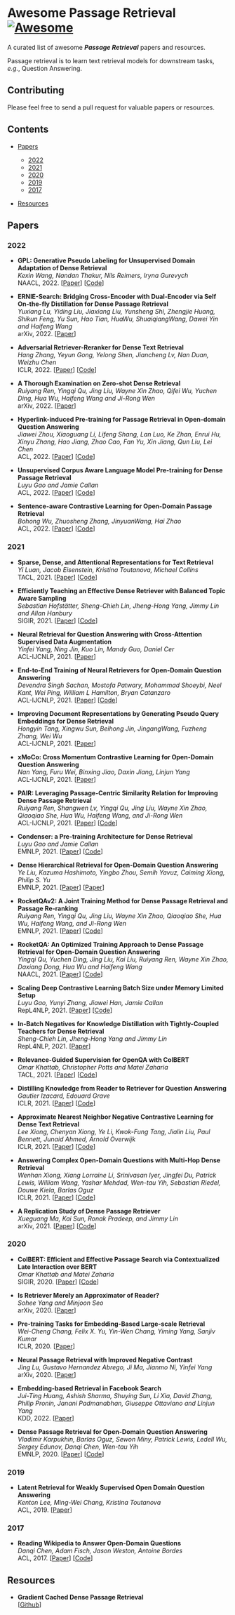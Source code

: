 # Awesome Passage Retrieval [![Awesome](https://awesome.re/badge.svg)](https://github.com/zmzhang2000/awesome-passage-retrieval)

A curated list of awesome ***Passage Retrieval*** papers and resources. 

Passage retrieval is to learn text retrieval models for downstream tasks, *e.g.*, Question Answering.

## Contributing

Please feel free to send a pull request for valuable papers or resources.

## Contents

- [Papers](#papers)

    - [2022](#2022)
    - [2021](#2021)
    - [2020](#2020)
    - [2019](#2019)
    - [2017](#2017)

- [Resources](#resources)

## Papers

### 2022

- **GPL: Generative Pseudo Labeling for Unsupervised Domain Adaptation of Dense Retrieval** \
    *Kexin Wang, Nandan Thakur, Nils Reimers, Iryna Gurevych* \
    NAACL, 2022. [[Paper](http://arxiv.org/abs/2112.07577)] [[Code](https://github.com/UKPLab/gpl)]

- **ERNIE-Search: Bridging Cross-Encoder with Dual-Encoder via Self On-the-fly Distillation for Dense Passage Retrieval** \
    *Yuxiang Lu, Yiding Liu, Jiaxiang Liu, Yunsheng Shi, Zhengjie Huang, Shikun Feng, Yu Sun, Hao Tian, HuaWu, ShuaiqiangWang, Dawei Yin and Haifeng Wang* \
    arXiv, 2022. [[Paper](http://arxiv.org/abs/2205.09153)]

- **Adversarial Retriever-Reranker for Dense Text Retrieval** \
    *Hang Zhang, Yeyun Gong, Yelong Shen, Jiancheng Lv, Nan Duan, Weizhu Chen* \
    ICLR, 2022. [[Paper](https://openreview.net/forum?id=MR7XubKUFB)] [[Code](https://github.com/microsoft/AR2)]

- **A Thorough Examination on Zero-shot Dense Retrieval** \
    *Ruiyang Ren, Yingqi Qu, Jing Liu, Wayne Xin Zhao, Qifei Wu, Yuchen Ding, Hua Wu, Haifeng Wang and Ji-Rong Wen* \
    arXiv, 2022. [[Paper](https://arxiv.org/abs/2204.12755)]

- **Hyperlink-induced Pre-training for Passage Retrieval in Open-domain Question Answering** \
    *Jiawei Zhou, Xiaoguang Li, Lifeng Shang, Lan Luo, Ke Zhan, Enrui Hu, Xinyu Zhang, Hao Jiang, Zhao Cao, Fan Yu, Xin Jiang, Qun Liu, Lei Chen* \
    ACL, 2022. [[Paper](http://arxiv.org/abs/2203.06942)] [[Code](https://github.com/jzhoubu/HLP)]

- **Unsupervised Corpus Aware Language Model Pre-training for Dense Passage Retrieval** \
    *Luyu Gao and Jamie Callan* \
    ACL, 2022. [[Paper](http://arxiv.org/abs/2108.05540)] [[Code](https://github.com/luyug/Condenser)]

- **Sentence-aware Contrastive Learning for Open-Domain Passage Retrieval** \
    *Bohong Wu, Zhuosheng Zhang, JinyuanWang, Hai Zhao* \
    ACL, 2022. [[Paper](http://arxiv.org/abs/2110.07524)] [[Code](https://github.com/chengzhipanpan/DCSR)]

### 2021

- **Sparse, Dense, and Attentional Representations for Text Retrieval** \
    *Yi Luan, Jacob Eisenstein, Kristina Toutanova, Michael Collins* \
    TACL, 2021. [[Paper](https://aclanthology.org/2021.tacl-1.20)] [[Code](https://github.com/google-research/language/tree/master/language/multivec)]

- **Efficiently Teaching an Effective Dense Retriever with Balanced Topic Aware Sampling** \
    *Sebastian Hofstätter, Sheng-Chieh Lin, Jheng-Hong Yang, Jimmy Lin and Allan Hanbury* \
    SIGIR, 2021. [[Paper](https://dl.acm.org/doi/abs/10.1145/3404835.3462891)] [[Code](https://github.com/sebastian-hofstaetter/tas-balanced-dense-retrieval)]

- **Neural Retrieval for Question Answering with Cross-Attention Supervised Data Augmentation** \
    *Yinfei Yang, Ning Jin, Kuo Lin, Mandy Guo, Daniel Cer* \
    ACL-IJCNLP, 2021. [[Paper](https://aclanthology.org/2021.acl-short.35)]

- **End-to-End Training of Neural Retrievers for Open-Domain Question Answering** \
    *Devendra Singh Sachan, Mostofa Patwary, Mohammad Shoeybi, Neel Kant, Wei Ping, William L Hamilton, Bryan Catanzaro* \
    ACL-IJCNLP, 2021. [[Paper](https://aclanthology.org/2021.acl-long.519)] [[Code](https://github.com/NVIDIA/Megatron-LM)]

- **Improving Document Representations by Generating Pseudo Query Embeddings for Dense Retrieval** \
    *Hongyin Tang, Xingwu Sun, Beihong Jin, JingangWang, Fuzheng Zhang, Wei Wu* \
    ACL-IJCNLP, 2021. [[Paper](https://aclanthology.org/2021.acl-long.392)]

- **xMoCo: Cross Momentum Contrastive Learning for Open-Domain Question Answering** \
    *Nan Yang, Furu Wei, Binxing Jiao, Daxin Jiang, Linjun Yang* \
    ACL-IJCNLP, 2021. [[Paper](https://aclanthology.org/2021.acl-long.477)]

- **PAIR: Leveraging Passage-Centric Similarity Relation for Improving Dense Passage Retrieval** \
    *Ruiyang Ren, Shangwen Lv, Yingqi Qu, Jing Liu, Wayne Xin Zhao, Qiaoqiao She, Hua Wu, Haifeng Wang, and Ji-Rong Wen* \
    ACL-IJCNLP, 2021. [[Paper](https://aclanthology.org/2021.findings-acl.191)] [[Code](https://github.com/PaddlePaddle/RocketQA/tree/main/research/PAIR_ACL2021)]

- **Condenser: a Pre-training Architecture for Dense Retrieval** \
    *Luyu Gao and Jamie Callan* \
    EMNLP, 2021. [[Paper](https://aclanthology.org/2021.emnlp-main.75)] [[Code](https://github.com/luyug/Condenser)]

- **Dense Hierarchical Retrieval for Open-Domain Question Answering** \
    *Ye Liu, Kazuma Hashimoto, Yingbo Zhou, Semih Yavuz, Caiming Xiong, Philip S. Yu* \
    EMNLP, 2021. [[Paper](https://aclanthology.org/2021.findings-emnlp.19)] [[Paper](https://github.com/yeliu918/DHR)]

- **RocketQAv2: A Joint Training Method for Dense Passage Retrieval and Passage Re-ranking** \
    *Ruiyang Ren, Yingqi Qu, Jing Liu, Wayne Xin Zhao, Qiaoqiao She, Hua Wu, Haifeng Wang, and Ji-Rong Wen* \
    EMNLP, 2021. [[Paper](10.18653/v1/2021.emnlp-main.224)] [[Code](https://github.com/PaddlePaddle/RocketQA/tree/main/research/RocketQAv2_EMNLP2021)]

- **RocketQA: An Optimized Training Approach to Dense Passage Retrieval for Open-Domain Question Answering** \
    *Yingqi Qu, Yuchen Ding, Jing Liu, Kai Liu, Ruiyang Ren, Wayne Xin Zhao, Daxiang Dong, Hua Wu and Haifeng Wang* \
    NAACL, 2021. [[Paper](http://arxiv.org/abs/2010.08191)] [[Code](https://github.com/PaddlePaddle/RocketQA/tree/main/research/RocketQA_NAACL2021)]

- **Scaling Deep Contrastive Learning Batch Size under Memory Limited Setup** \
    *Luyu Gao, Yunyi Zhang, Jiawei Han, Jamie Callan* \
    RepL4NLP, 2021. [[Paper](https://aclanthology.org/2021.repl4nlp-1.31/)] [[Code](https://github.com/luyug/GradCache)]

- **In-Batch Negatives for Knowledge Distillation with Tightly-Coupled Teachers for Dense Retrieval** \
    *Sheng-Chieh Lin, Jheng-Hong Yang and Jimmy Lin* \
    RepL4NLP, 2021. [[Paper](https://aclanthology.org/2021.repl4nlp-1.17)]

- **Relevance-Guided Supervision for OpenQA with ColBERT** \
    *Omar Khattab, Christopher Potts and Matei Zaharia* \
    TACL, 2021. [[Paper](https://aclanthology.org/2021.tacl-1.55/)] [[Code](https://github.com/stanfordnlp/ColBERT-QA)]

- **Distilling Knowledge from Reader to Retriever for Question Answering** \
    *Gautier Izacard, Edouard Grave* \
    ICLR, 2021. [[Paper](https://openreview.net/forum?id=NTEz-6wysdb)] [[Code](github.com/facebookresearch/FiD)]

- **Approximate Nearest Neighbor Negative Contrastive Learning for Dense Text Retrieval** \
    *Lee Xiong, Chenyan Xiong, Ye Li, Kwok-Fung Tang, Jialin Liu, Paul Bennett, Junaid Ahmed, Arnold Overwijk* \
    ICLR, 2021. [[Paper](https://openreview.net/forum?id=zeFrfgyZln)] [[Code](http://aka.ms/ance)]

- **Answering Complex Open-Domain Questions with Multi-Hop Dense Retrieval** \
    *Wenhan Xiong, Xiang Lorraine Li, Srinivasan Iyer, Jingfei Du, Patrick Lewis, William Wang, Yashar Mehdad, Wen-tau Yih, Sebastian Riedel, Douwe Kiela, Barlas Oguz* \
    ICLR, 2021. [[Paper](https://openreview.net/forum?id=EMHoBG0avc1)] [[Code](https://github.com/facebookresearch/multihop_dense_retrieval)]

- **A Replication Study of Dense Passage Retriever** \
    *Xueguang Ma, Kai Sun, Ronak Pradeep, and Jimmy Lin* \
    arXiv, 2021. [[Paper](http://arxiv.org/abs/2104.05740)] [[Code](http://pyserini.io/)]

### 2020

- **ColBERT: Efficient and Effective Passage Search via Contextualized Late Interaction over BERT** \
    *Omar Khattab and Matei Zaharia* \
    SIGIR, 2020. [[Paper](https://dl.acm.org/doi/10.1145/3397271.3401075)] [[Code](https://github.com/stanford-futuredata/ColBERT)]

- **Is Retriever Merely an Approximator of Reader?** \
    *Sohee Yang and Minjoon Seo* \
    arXiv, 2020. [[Paper](https://arxiv.org/abs/2010.10999)]

- **Pre-training Tasks for Embedding-Based Large-scale Retrieval** \
    *Wei-Cheng Chang, Felix X. Yu, Yin-Wen Chang, Yiming Yang, Sanjiv Kumar* \
    ICLR, 2020. [[Paper](https://openreview.net/forum?id=rkg-mA4FDr)]

- **Neural Passage Retrieval with Improved Negative Contrast** \
    *Jing Lu, Gustavo Hernandez Abrego, Ji Ma, Jianmo Ni, Yinfei Yang* \
    arXiv, 2020. [[Paper](http://arxiv.org/abs/2010.12523)]

- **Embedding-based Retrieval in Facebook Search** \
    *Jui-Ting Huang, Ashish Sharma, Shuying Sun, Li Xia, David Zhang, Philip Pronin, Janani Padmanabhan, Giuseppe Ottaviano and Linjun Yang* \
    KDD, 2022. [[Paper](https://dl.acm.org/doi/10.1145/3394486.3403305)]

- **Dense Passage Retrieval for Open-Domain Question Answering** \
    *Vladimir Karpukhin, Barlas Oguz, Sewon Miny, Patrick Lewis, Ledell Wu, Sergey Edunov, Danqi Chen, Wen-tau Yih* \
    EMNLP, 2020. [[Paper](http://arxiv.org/abs/2004.04906)] [[Code](https://github.com/facebookresearch/DPR)]

### 2019

- **Latent Retrieval for Weakly Supervised Open Domain Question Answering** \
    *Kenton Lee, Ming-Wei Chang, Kristina Toutanova* \
    ACL, 2019. [[Paper](https://aclanthology.org/P19-1612)]

### 2017

- **Reading Wikipedia to Answer Open-Domain Questions** \
    *Danqi Chen, Adam Fisch, Jason Weston, Antoine Bordes* \
    ACL, 2017. [[Paper](https://aclanthology.org/P17-1171/)] [[Code](https://github.com/facebookresearch/DrQA)]

## Resources

- **Gradient Cached Dense Passage Retrieval** \
    [[Github](https://github.com/luyug/GC-DPR)]

